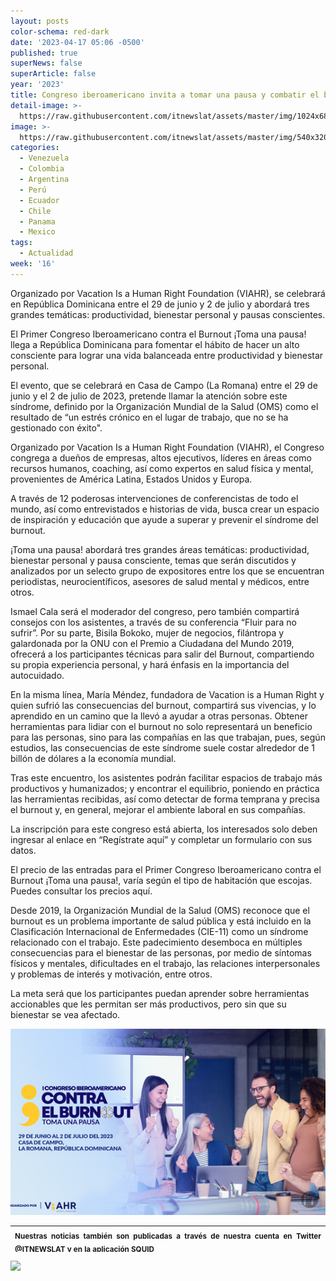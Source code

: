 ```yaml
---
layout: posts
color-schema: red-dark
date: '2023-04-17 05:06 -0500'
published: true
superNews: false
superArticle: false
year: '2023'
title: Congreso iberoamericano invita a tomar una pausa y combatir el burnout
detail-image: >-
  https://raw.githubusercontent.com/itnewslat/assets/master/img/1024x680/contra-el-burnout-g.jpg
image: >-
  https://raw.githubusercontent.com/itnewslat/assets/master/img/540x320/contra-el-burnout-p.jpg
categories:
  - Venezuela
  - Colombia
  - Argentina
  - Perú
  - Ecuador
  - Chile
  - Panama
  - Mexico
tags:
  - Actualidad
week: '16'
---
```

Organizado por Vacation Is a Human Right Foundation (VIAHR), se celebrará en República Dominicana entre el 29 de junio y 2 de julio y abordará tres grandes temáticas: productividad, bienestar personal y pausas conscientes.

El Primer Congreso Iberoamericano contra el Burnout ¡Toma una pausa! llega a República Dominicana para fomentar el hábito de hacer un alto consciente para lograr una vida balanceada entre productividad y bienestar personal.

El evento, que se celebrará en Casa de Campo (La Romana) entre el 29 de junio y el 2 de julio de 2023, pretende llamar la atención sobre este síndrome, definido por la Organización Mundial de la Salud (OMS) como el resultado de “un estrés crónico en el lugar de trabajo, que no se ha gestionado con éxito".

Organizado por Vacation Is a Human Right Foundation (VIAHR), el Congreso congrega a dueños de empresas, altos ejecutivos, líderes en áreas como recursos humanos, coaching, así como expertos en salud física y mental, provenientes de América Latina, Estados Unidos y Europa.

A través de 12 poderosas intervenciones de conferencistas de todo el mundo, así como entrevistados e historias de vida, busca crear un espacio de inspiración y educación  que ayude a superar y prevenir el síndrome del burnout.

¡Toma una pausa! abordará tres grandes áreas temáticas: productividad, bienestar personal y pausa consciente, temas que serán discutidos y analizados por un selecto grupo de expositores entre los que se encuentran periodistas, neurocientíficos, asesores de salud mental y médicos, entre otros.

Ismael Cala será el moderador del congreso, pero también compartirá consejos con los asistentes, a través de su conferencia “Fluir para no sufrir”. Por su parte, Bisila Bokoko, mujer de negocios, filántropa y galardonada por la ONU con el Premio a Ciudadana del Mundo 2019, ofrecerá a los participantes técnicas para salir del Burnout, compartiendo su propia experiencia personal, y hará énfasis en la importancia del autocuidado.

En la misma línea, María Méndez, fundadora de Vacation is a Human Right y quien sufrió las consecuencias del burnout, compartirá sus vivencias, y lo aprendido en un camino que la llevó a  ayudar a otras personas.
Obtener herramientas para lidiar con el burnout no solo representará un beneficio para las personas, sino para las compañías en las que trabajan, pues, según estudios, las consecuencias de este síndrome suele costar alrededor de 1 billón de dólares a la economía mundial.

Tras este encuentro, los asistentes podrán facilitar espacios de trabajo más productivos y humanizados; y encontrar el equilibrio, poniendo en práctica las herramientas recibidas, así como detectar de forma temprana y precisa el burnout y, en general, mejorar el ambiente laboral en sus compañías.

La inscripción para este congreso está abierta, los interesados solo deben ingresar al enlace en “Regístrate aquí” y completar un formulario con sus datos.

El precio de las entradas para el Primer Congreso Iberoamericano contra el Burnout ¡Toma una pausa!, varía según el tipo de habitación que escojas. Puedes consultar los precios aquí.

Desde 2019, la Organización Mundial de la Salud (OMS) reconoce que el burnout es un problema importante de salud pública y está incluido en la Clasificación Internacional de Enfermedades (CIE-11) como un síndrome relacionado con el trabajo. Este padecimiento desemboca en múltiples consecuencias para el bienestar de las personas, por medio de síntomas físicos y mentales, dificultades en el trabajo, las relaciones interpersonales y problemas de interés y motivación, entre otros.

La meta será que los participantes puedan aprender sobre herramientas accionables que les permitan ser más productivos, pero sin que su bienestar se vea afectado.

![](https://raw.githubusercontent.com/itnewslat/assets/master/img/540x320/contra-el-burnout-p.jpg)

<table style="height: 42px;" width="569">
<tbody>
<tr>
<td style="text-align: justify;"><sub><strong>Nuestras noticias también son publicadas a través de nuestra cuenta en Twitter <a href="https://twitter.com/itnewslat?lang=es">@ITNEWSLAT</a> y en la aplicación <a href="https://squidapp.co/en/">SQUID</a></strong></sub></td>
</tr>
</tbody>
</table>
<img src="https://tracker.metricool.com/c3po.jpg?hash=56f88a41e39ab42c063cc51676587a04"/>